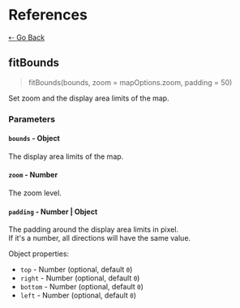# References

[&#8672; Go Back](../references/)

## fitBounds

> fitBounds(bounds, zoom = mapOptions.zoom, padding = 50)

Set zoom and the display area limits of the map.

### Parameters

#### `bounds` - Object

The display area limits of the map.

#### `zoom` - Number

The zoom level.

#### `padding` - Number | Object

The padding around the display area limits in pixel.  
If it's a number, all directions will have the same value.

Object properties:
- `top` - Number (optional, default `0`)
- `right` - Number (optional, default `0`)
- `bottom` - Number (optional, default `0`)
- `left` - Number (optional, default `0`)
